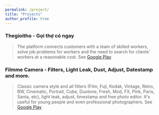 ```yaml
---
permalink: /project/
title: "Projects"
author_profile: true
---
```

### Thegioitho - Gọi thợ có ngay
  > The platform connects customers with a team of skilled workers, solve job problems for workers and the need to search for clients' workers at a reasonable cost. 
  See [Google Play](https://play.google.com/store/apps/details?id=com.ksoft.thegioitho)

### Filmme Camera - Filters, Light Leak, Dust, Adjust, Datestamp and more.
  > Classic camera style and all filters (Film, Fuji, Kodak, Vintage, Retro, BW, Cinematic, Portrait, Cube, Duotone, Fresh, Mod, FX, Pink, Paris, Santa, etc), light leak, adjust, timestamp and free photo editor. It's useful for young people and even professional photographers.
  See [Google Play](https://play.google.com/store/apps/details?id=com.bonheur.filmme)  
